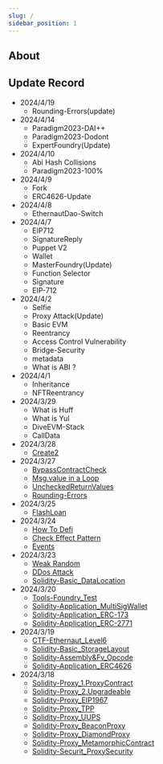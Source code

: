 ```yaml
---
slug: /
sidebar_position: 1
---
```

## About



## Update Record
- 2024/4/19
  - Rounding-Errors(update)
- 2024/4/14
  - Paradigm2023-DAI++
  - Paradigm2023-Dodont
  - ExpertFoundry(Update)
- 2024/4/10
  - Abi Hash Collisions
  - Paradigm2023-100%
- 2024/4/9
  - Fork
  - ERC4626-Update
- 2024/4/8
  - EthernautDao-Switch
- 2024/4/7
  - EIP712
  - SignatureReply
  - Puppet V2
  - Wallet
  - MasterFoundry(Update)
  - Function Selector
  - Signature
  - EIP-712
- 2024/4/2
  - Selfie
  - Proxy Attack(Update)
  - Basic EVM
  - Reentrancy
  - Access Control Vulnerability
  - Bridge-Security
  - metadata
  - What is ABI ?
- 2024/4/1
  - Inheritance
  - NFTReentrancy
- 2024/3/29
  - What is Huff
  - What is Yul
  - DiveEVM-Stack
  - CallData
- 2024/3/28
  - [Create2](https://kkweb3doc.vercel.app/solidity/Basic/Create2)
- 2024/3/27
  - [BypassContractCheck](https://kkweb3doc.vercel.app/security/BypassContractCheck)
  - [Msg.value in a Loop](https://kkweb3doc.vercel.app/security/msg.value-in-a-Loop)
  - [UncheckedReturnValues](https://kkweb3doc.vercel.app/security/UncheckedReturnValues)
  - [Rounding-Errors](https://kkweb3doc.vercel.app/security/Rounding-Errors)
- 2024/3/25
  - [FlashLoan](https://kkweb3doc.vercel.app/solidity/Application/FlashLoan)
- 2024/3/24
  - [How To Defi](https://kkweb3doc.vercel.app/solidity/Defi/HowToDefi)
  - [Check Effect Pattern](https://kkweb3doc.vercel.app/solidity/Basic/Check-effects)
  - [Events](https://kkweb3doc.vercel.app/solidity/Basic/Events)
- 2024/3/23
  - [Weak Random](https://kkweb3doc.vercel.app/security/WeakRandom)
  - [DDos Attack](https://kkweb3doc.vercel.app/security/DDos)
  - [Solidity-Basic_DataLocation](https://kkweb3doc.vercel.app/solidity/Basic/DataLocation)
- 2024/3/20
  - [Tools-Foundry_Test](https://kkweb3doc.vercel.app/Web3tools/Foundry/Test)
  - [Solidity-Application_MultiSigWallet](https://kkweb3doc.vercel.app/solidity/Application/MultiWallet)
  - [Solidity-Application_ERC-173](https://kkweb3doc.vercel.app/solidity/Application/ERC173)
  - [Solidity-Application_ERC-2771](https://kkweb3doc.vercel.app/solidity/Application/ERC2771)
- 2024/3/19
  - [CTF-Ethernaut_Level6](https://kkweb3doc.vercel.app/ctf/Ethernaut/Level-6)
  - [Solidity-Basic_StorageLayout](https://kkweb3doc.vercel.app/solidity/Basic/StorageLayout)
  - [Solidity-Assembly&Fv_Opcode](https://kkweb3doc.vercel.app/solidity/Assembly&FV/Opcode)
  - [Solidity-Application_ERC4626](https://kkweb3doc.vercel.app/solidity/Application/ERC4626)
- 2024/3/18
  - [Solidity-Proxy_1.ProxyContract](https://kkweb3doc.vercel.app/solidity/Proxy/Upgradeable)
  - [Solidity-Proxy_2.Upgradeable](https://kkweb3doc.vercel.app/solidity/Proxy/Upgradeable)
  - [Solidity-Proxy_EIP1967](https://kkweb3doc.vercel.app/solidity/Proxy/EIP-1967Upgradeable)
  - [Solidity-Proxy_TPP](https://kkweb3doc.vercel.app/solidity/Proxy/TPP)
  - [Solidity-Proxy_UUPS](https://kkweb3doc.vercel.app/solidity/Proxy/UUPS)
  - [Solidity-Proxy_BeaconProxy](https://kkweb3doc.vercel.app/solidity/Proxy/Beacon)
  - [Solidity-Proxy_DiamondProxy](https://kkweb3doc.vercel.app/solidity/Proxy/DiamondProxy)
  - [Solidity-Proxy_MetamorphicContract](https://kkweb3doc.vercel.app/solidity/Proxy/MetamorphicContract)
  - [Solidity-Securit_ProxySecurity](https://kkweb3doc.vercel.app/security/ProxySecurity)